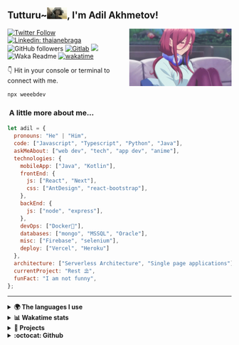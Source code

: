 <h2>Tutturu~<img src="img/tuturu.gif" width="45" alt="">, I'm Adil Akhmetov! <img src="img/miku-dance.gif" width="50" alt=""></h2>
<img align='right' src="img/miku.gif" width="230" alt="">
<a href="https://sdu.edu.kz/"><img src="img/sdu-ahegao.svg" align="right" width="100" alt=""></a>
</em></p>

[![Twitter Follow](https://img.shields.io/twitter/follow/weeebdev?label=Follow)](https://twitter.com/intent/follow?screen_name=weeebdev)
[![Linkedin: thaianebraga](https://img.shields.io/badge/-adildev-blue?style=flat-square&logo=Linkedin&logoColor=white&link=https://www.linkedin.com/in/adildev/)](https://www.linkedin.com/in/adildev/)
![GitHub followers](https://img.shields.io/github/followers/weeebdev?label=Follow&style=flat-square)
[![Gitlab](https://img.shields.io/badge/Gitlab-weeebdev-orange?style=flat-square&logo=gitlab)](https://gitlab.com/weeebdev)
![](https://visitor-badge.glitch.me/badge?page_id=weeebdev.weeebdev)
![Waka Readme](https://github.com/weeebdev/weeebdev/workflows/Waka%20Readme/badge.svg)
[![wakatime](https://wakatime.com/badge/user/1fb6390f-222e-4088-8de8-840ef1443858.svg)](https://wakatime.com/@1fb6390f-222e-4088-8de8-840ef1443858)
<!-- [![Leetcode badge](https://leetcode-badge.chyroc.cn/?name=user3449f)](https://leetcode.com/user3449f/) -->

👇 Hit in your console or terminal to connect with me.

```bash
npx weeebdev
```

### <img src="https://media.giphy.com/media/VgCDAzcKvsR6OM0uWg/giphy.gif" width="50" alt=""> A little more about me...

```javascript
let adil = {
  pronouns: "He" | "Him",
  code: ["Javascript", "Typescript", "Python", "Java"],
  askMeAbout: ["web dev", "tech", "app dev", "anime"],
  technologies: {
    mobileApp: ["Java", "Kotlin"],
    frontEnd: {
      js: ["React", "Next"],
      css: ["AntDesign", "react-bootstrap"],
    },
    backEnd: {
      js: ["node", "express"],
    },
    devOps: ["Docker🐳"],
    databases: ["mongo", "MSSQL", "Oracle"],
    misc: ["Firebase", "selenium"],
    deploy: ["Vercel", "Heroku"]
  },
  architecture: ["Serverless Architecture", "Single page applications"],
  currentProject: "Rest ⛱",
  funFact: "I am not funny",
};
```

---

<details>
  <summary><b>🌍 The languages I use</b></summary>
  <hr>
  
  
| ⏰ Past month | ⌛️ Past Year |
|---|---|
| <a href="https://wakatime.com/@adildev"><img src="https://wakatime.com/share/@adilDev/4ebe423a-b427-4031-b073-d221b9528df7.svg" height="300px"></a> | <a href="https://wakatime.com/@adildev"><img src="https://wakatime.com/share/@adilDev/1b4a30f1-9a7f-47fe-b8d2-0fc90f37fcd3.svg" height="300px"></a> |
</details>

<details>
<summary><b>📊 Wakatime stats</b><br></summary>
<div>
<hr/>

<!--START_SECTION:waka-->
![Code Time](http://img.shields.io/badge/Code%20Time-5%2C274%20hrs%207%20mins-blue)

![Profile Views](http://img.shields.io/badge/Profile%20Views-0-blue)

![Lines of code](https://img.shields.io/badge/From%20Hello%20World%20I%27ve%20Written-9.2%20million%20lines%20of%20code-blue)

**🐱 My GitHub Data** 

> 📦 930.3 kB Used in GitHub's Storage 
 > 
> 🏆 1,527 Contributions in the Year 2024
 > 
> 💼 Opted to Hire
 > 
> 📜 65 Public Repositories 
 > 
> 🔑 18 Private Repositories 
 > 
**I'm an Early 🐤** 

```text
🌞 Morning                437 commits         █░░░░░░░░░░░░░░░░░░░░░░░░   05.02 % 
🌆 Daytime                4061 commits        ████████████░░░░░░░░░░░░░   46.61 % 
🌃 Evening                3412 commits        ██████████░░░░░░░░░░░░░░░   39.16 % 
🌙 Night                  802 commits         ██░░░░░░░░░░░░░░░░░░░░░░░   09.21 % 
```
📅 **I'm Most Productive on Tuesday** 

```text
Monday                   1048 commits        ███░░░░░░░░░░░░░░░░░░░░░░   12.03 % 
Tuesday                  2159 commits        ██████░░░░░░░░░░░░░░░░░░░   24.78 % 
Wednesday                1051 commits        ███░░░░░░░░░░░░░░░░░░░░░░   12.06 % 
Thursday                 1177 commits        ███░░░░░░░░░░░░░░░░░░░░░░   13.51 % 
Friday                   516 commits         █░░░░░░░░░░░░░░░░░░░░░░░░   05.92 % 
Saturday                 978 commits         ███░░░░░░░░░░░░░░░░░░░░░░   11.23 % 
Sunday                   1783 commits        █████░░░░░░░░░░░░░░░░░░░░   20.47 % 
```


📊 **This Week I Spent My Time On** 

```text
🕑︎ Time Zone: Asia/Almaty

💬 Programming Languages: 
Other                    31 hrs 3 mins       ██████████████████████░░░   88.56 % 
Python                   1 hr 33 mins        █░░░░░░░░░░░░░░░░░░░░░░░░   04.45 % 
HTTP Request             24 mins             ░░░░░░░░░░░░░░░░░░░░░░░░░   01.18 % 
GLSL                     21 mins             ░░░░░░░░░░░░░░░░░░░░░░░░░   01.00 % 
Text                     20 mins             ░░░░░░░░░░░░░░░░░░░░░░░░░   00.98 % 

🔥 Editors: 
Chrome                   29 hrs 48 mins      █████████████████████░░░░   84.99 % 
fish                     3 hrs 11 mins       ██░░░░░░░░░░░░░░░░░░░░░░░   09.08 % 
Neovim                   1 hr 28 mins        █░░░░░░░░░░░░░░░░░░░░░░░░   04.20 % 
Postman                  16 mins             ░░░░░░░░░░░░░░░░░░░░░░░░░   00.81 % 
VS Code                  16 mins             ░░░░░░░░░░░░░░░░░░░░░░░░░   00.78 % 

🐱‍💻 Projects: 
Terminal                 6 hrs 27 mins       █████░░░░░░░░░░░░░░░░░░░░   18.42 % 
ghostty-shaders          5 hrs 50 mins       ████░░░░░░░░░░░░░░░░░░░░░   16.67 % 
Writing                  4 hrs 20 mins       ███░░░░░░░░░░░░░░░░░░░░░░   12.38 % 
experiments              3 hrs 29 mins       ██░░░░░░░░░░░░░░░░░░░░░░░   09.97 % 
ecc                      2 hrs 45 mins       ██░░░░░░░░░░░░░░░░░░░░░░░   07.87 % 

💻 Operating System: 
Mac                      35 hrs 4 mins       █████████████████████████   100.00 % 
```

**I Mostly Code in TypeScript** 

```text
TypeScript               17 repos            ████░░░░░░░░░░░░░░░░░░░░░   15.89 % 
JavaScript               14 repos            ███░░░░░░░░░░░░░░░░░░░░░░   13.08 % 
Python                   7 repos             ██░░░░░░░░░░░░░░░░░░░░░░░   06.54 % 
Typst                    2 repos             ░░░░░░░░░░░░░░░░░░░░░░░░░   01.87 % 
C++                      1 repo              ░░░░░░░░░░░░░░░░░░░░░░░░░   00.93 % 
```



**Timeline**

![Lines of Code chart](https://raw.githubusercontent.com/weeebdev/weeebdev/master/assets/bar_graph.png)


 Last Updated on 30/12/2024 01:50:25 UTC
<!--END_SECTION:waka-->
</div>
</details>

<details>
<summary><b>🧾 Projects</b></summary>
<hr>

|Project|Status|
|---|---|
|[![ReadMe Card](https://github-readme-stats.vercel.app/api/pin/?username=weeebdev&repo=waifu.pics&theme=dracula)](https://github.com/weeebdev/waifu.pics)|[![time tracker](https://wakatime.com/badge/github/weeebdev/waifu.pics.svg)](https://wakatime.com/badge/github/weeebdev/waifu.pics)|
|[![ReadMe Card](https://github-readme-stats.vercel.app/api/pin/?username=mentor-ship&repo=mentorship&theme=dracula)](https://github.com/Mentor-ship/Mentorship)|[![time tracker](https://wakatime.com/badge/github/Mentor-ship/Mentorship.svg)](https://wakatime.com/badge/github/Mentor-ship/Mentorship)|
|[![ReadMe Card](https://github-readme-stats.vercel.app/api/pin/?username=masters-and-Abu&repo=tolqyn&theme=dracula)](https://github.com/Masters-and-Abu/Tolqyn)|[![time tracker](https://wakatime.com/badge/github/Masters-and-Abu/Tolqyn.svg)](https://wakatime.com/badge/github/Masters-and-Abu/Tolqyn)|
|[![ReadMe Card](https://github-readme-stats.vercel.app/api/pin/?username=dracula&repo=unigram&theme=dracula)](https://github.com/dracula/unigram)||

</details>

<details>
  <summary><b>:octocat: Github</b></summary>
  <hr>
  <a href="https://sourcekarma.vercel.app/weeebdev"><img src="https://sourcekarma-og.vercel.app/api/weeebdev/github" alt="" align="left"/></a>
  <img src="https://github-readme-stats.vercel.app/api?username=weeebdev&show_icons=true&theme=dracula&hide_title=true&hide_rank=true&count_private=true" align="right"/>
</details>
<div align="center">
  <kbd>
    <img src="https://waifu.now.sh/sfw/hug" alt="">
  </kbd>
</div>
